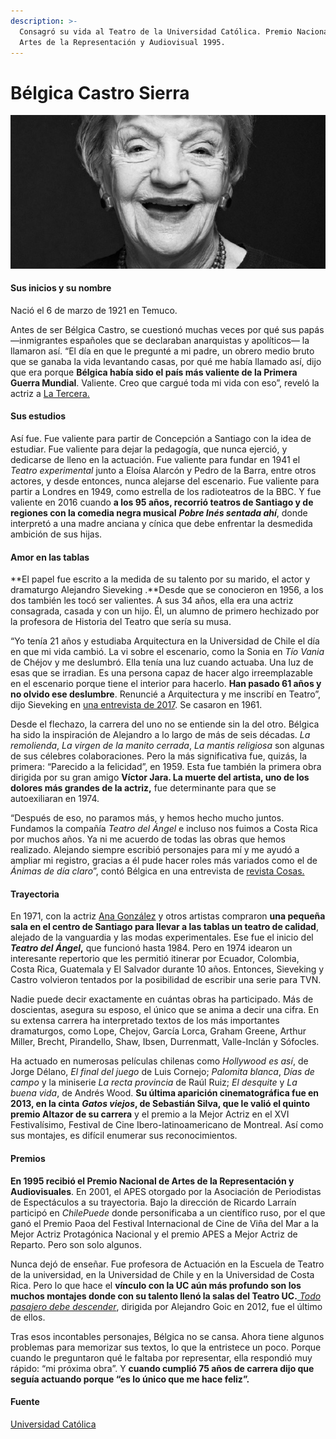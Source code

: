 ```yaml
---
description: >-
  Consagró su vida al Teatro de la Universidad Católica. Premio Nacional de
  Artes de la Representación y Audiovisual 1995.
---
```


# Bélgica Castro Sierra

![B&#xE9;lgica Castro Sierra. Foto: Sidarte.](../../.gitbook/assets/belgica.jpg)

#### Sus inicios y su nombre

Nació el 6 de marzo de 1921 en Temuco.

Antes de ser Bélgica Castro, se cuestionó muchas veces por qué sus papás —inmigrantes españoles que se declaraban anarquistas y apolíticos— la llamaron así. “El día en que le pregunté a mi padre, un obrero medio bruto que se ganaba la vida levantando casas, por qué me había llamado así, dijo que era porque **Bélgica había sido el país más valiente de la Primera Guerra Mundial**. Valiente. Creo que cargué toda mi vida con eso”, reveló la actriz a [La Tercera.](http://www2.latercera.com/noticia/belgica-castro-75-anos-de-teatro/)

#### Sus estudios

Así fue. Fue valiente para partir de Concepción a Santiago con la idea de estudiar. Fue valiente para dejar la pedagogía, que nunca ejerció, y dedicarse de lleno en la actuación. Fue valiente para fundar en 1941 el _Teatro experimental_ junto a Eloísa Alarcón y Pedro de la Barra, entre otros actores, y desde entonces, nunca alejarse del escenario. Fue valiente para partir a Londres en 1949, como estrella de los radioteatros de la BBC. Y fue valiente en 2016 cuando **a los 95 años, recorrió teatros de Santiago y de regiones con la comedia negra musical** _**Pobre Inés sentada ahí**_, donde interpretó a una madre anciana y cínica que debe enfrentar la desmedida ambición de sus hijas.

#### Amor en las tablas

**El papel fue escrito a la medida de su talento por su marido, el actor y dramaturgo Alejandro Sieveking .**Desde que se conocieron en 1956, a los dos también les tocó ser valientes. A sus 34 años, ella era una actriz consagrada, casada y con un hijo. Él, un alumno de primero hechizado por la profesora de Historia del Teatro que sería su musa.

“Yo tenía 21 años y estudiaba Arquitectura en la Universidad de Chile el día en que mi vida cambió. La vi sobre el escenario, como la Sonia en _Tío Vania_ de Chéjov y me deslumbró. Ella tenía una luz cuando actuaba. Una luz de esas que se irradian. Es una persona capaz de hacer algo irreemplazable en el escenario porque tiene el interior para hacerlo. **Han pasado 61 años y no olvido ese deslumbre**. Renuncié a Arquitectura y me inscribí en Teatro”, dijo Sieveking en [una entrevista de 2017](http://www.economiaynegocios.cl/noticias/noticias.asp?id=383838). Se casaron en 1961.

Desde el flechazo, la carrera del uno no se entiende sin la del otro. Bélgica ha sido la inspiración de Alejandro a lo largo de más de seis décadas. _La remolienda_, _La virgen de la manito cerrada_, _La mantis religiosa_ son algunas de sus célebres colaboraciones. Pero la más significativa fue, quizás, la primera: “Parecido a la felicidad”, en 1959. Esta fue también la primera obra dirigida por su gran amigo **Víctor Jara. La muerte del artista, uno de los dolores más grandes de la actriz,** fue determinante para que se autoexiliaran en 1974.

“Después de eso, no paramos más, y hemos hecho mucho juntos. Fundamos la compañía _Teatro del Ángel_ e incluso nos fuimos a Costa Rica por muchos años. Ya ni me acuerdo de todas las obras que hemos realizado. Alejando siempre escribió personajes para mí y me ayudó a ampliar mi registro, gracias a él pude hacer roles más variados como el de _Ánimas de día claro_”, contó Bélgica en una entrevista de [revista Cosas.](http://www.caras.cl/teatro/la-begica-eterna/)

#### Trayectoria

En 1971, con la actriz [Ana González](https://www.uc.cl/es/component/content/article/244-noticia-principal/30547-ana-gonzalez-actriz-multifacetica-y-diva-popular) y otros artistas compraron **una pequeña sala en el centro de Santiago para llevar a las tablas un teatro de calidad**, alejado de la vanguardia y las modas experimentales. Ese fue el inicio del _**Teatro del Ángel**_**,** que funcionó hasta 1984. Pero en 1974 idearon un interesante repertorio que les permitió itinerar por Ecuador, Colombia, Costa Rica, Guatemala y El Salvador durante 10 años. Entonces, Sieveking y Castro volvieron tentados por la posibilidad de escribir una serie para TVN.

Nadie puede decir exactamente en cuántas obras ha participado. Más de doscientas, asegura su esposo, el único que se anima a decir una cifra. En su extensa carrera ha interpretado textos de los más importantes dramaturgos, como Lope, Chejov, García Lorca, Graham Greene, Arthur Miller, Brecht, Pirandello, Shaw, Ibsen, Durrenmatt, Valle-Inclán y Sófocles. 

Ha actuado en numerosas películas chilenas como _Hollywood es así_, de Jorge Délano, _El final del juego_ de Luis Cornejo; _Palomita blanca_,  _Días de campo_ y la miniserie _La recta provincia_ de Raúl Ruiz; _El desquite_ y _La buena vida_, de Andrés Wood. **Su última aparición cinematográfica fue en 2013, en la cinta** _**Gatos viejos**_**, de Sebastián Silva, que le valió el quinto premio Altazor de su carrera** y el premio a la Mejor Actriz en el XVI Festivalísimo, Festival de Cine Ibero-latinoamericano de Montreal. Así como sus montajes, es difícil enumerar sus reconocimientos.

#### Premios

**En 1995 recibió el Premio Nacional de Artes de la Representación y Audiovisuales**. En 2001, el APES otorgado por la Asociación de Periodistas de Espectáculos a su trayectoria. Bajo la dirección de Ricardo Larraín participó en _ChilePuede_ donde personificaba a un científico ruso, por el que ganó el Premio Paoa del Festival Internacional de Cine de Viña del Mar a la Mejor Actriz Protagónica Nacional y el premio APES a Mejor Actriz de Reparto. Pero son solo algunos.

Nunca dejó de enseñar. Fue profesora de Actuación en la Escuela de Teatro de la universidad, en la Universidad de Chile y en la Universidad de Costa Rica. Pero lo que hace el **vínculo con la UC aún más profundo son los muchos montajes donde con su talento llenó la salas del Teatro UC.**[ _Todo pasajero debe descender_](https://www.uc.cl/es/la-universidad/noticias/8507-se-estrena-obra-inedita-de-alejandro-sieveking), dirigida por Alejandro Goic en 2012, fue el último de ellos.

Tras esos incontables personajes, Bélgica no se cansa. Ahora tiene algunos problemas para memorizar sus textos, lo que la entristece un poco. Porque cuando le preguntaron qué le faltaba por representar, ella respondió muy rápido: “mi próxima obra”. Y **cuando cumplió 75 años de carrera dijo que seguía actuando porque “es lo único que me hace feliz”.**

#### Fuente

[Universidad Católica](https://www.uc.cl/es/la-universidad/noticias/30672-belgica-castro-estrella-prolifica-y-longeva)

